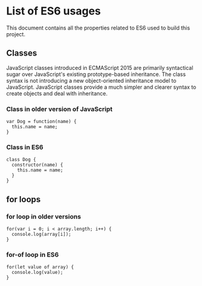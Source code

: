 # List of ES6 usages

This document contains all the properties related to ES6 used to build this project.

## Classes

JavaScript classes introduced in ECMAScript 2015 are primarily syntactical sugar over JavaScript's existing prototype-based inheritance. The class syntax is not introducing a new object-oriented inheritance model to JavaScript. JavaScript classes provide a much simpler and clearer syntax to create objects and deal with inheritance.

### Class in older version of JavaScript
```
var Dog = function(name) {
  this.name = name;
}
```
### Class in ES6

```
class Dog {
  constructor(name) {
    this.name = name;
  }
}
```

## for loops

### for loop in older versions
```
for(var i = 0; i < array.length; i++) {
  console.log(array[i]);
}
```

### for-of loop in ES6

```
for(let value of array) {
  console.log(value);
}
```

